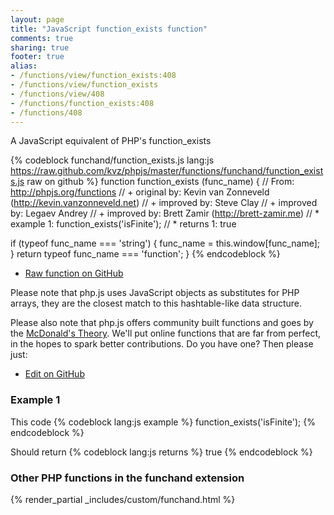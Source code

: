 ```yaml
---
layout: page
title: "JavaScript function_exists function"
comments: true
sharing: true
footer: true
alias:
- /functions/view/function_exists:408
- /functions/view/function_exists
- /functions/view/408
- /functions/function_exists:408
- /functions/408
---
```

<!-- Generated by Rakefile:build -->
A JavaScript equivalent of PHP's function_exists

{% codeblock funchand/function_exists.js lang:js https://raw.github.com/kvz/phpjs/master/functions/funchand/function_exists.js raw on github %}
function function_exists (func_name) {
  // From: http://phpjs.org/functions
  // +   original by: Kevin van Zonneveld (http://kevin.vanzonneveld.net)
  // +   improved by: Steve Clay
  // +   improved by: Legaev Andrey
  // +   improved by: Brett Zamir (http://brett-zamir.me)
  // *     example 1: function_exists('isFinite');
  // *     returns 1: true

  if (typeof func_name === 'string') {
    func_name = this.window[func_name];
  }
  return typeof func_name === 'function';
}
{% endcodeblock %}

 - [Raw function on GitHub](https://github.com/kvz/phpjs/blob/master/functions/funchand/function_exists.js)

Please note that php.js uses JavaScript objects as substitutes for PHP arrays, they are 
the closest match to this hashtable-like data structure. 

Please also note that php.js offers community built functions and goes by the 
[McDonald's Theory](https://medium.com/what-i-learned-building/9216e1c9da7d). We'll put online 
functions that are far from perfect, in the hopes to spark better contributions. 
Do you have one? Then please just: 

 - [Edit on GitHub](https://github.com/kvz/phpjs/edit/master/functions/funchand/function_exists.js)

### Example 1
This code
{% codeblock lang:js example %}
function_exists('isFinite');
{% endcodeblock %}

Should return
{% codeblock lang:js returns %}
true
{% endcodeblock %}


### Other PHP functions in the funchand extension
{% render_partial _includes/custom/funchand.html %}
